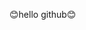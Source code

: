 <p>😊hello github😊</p>
<!-- <a href="https://github.com/yang-1213">
  <img  align="left" src="https://github-readme-stats.vercel.app/api/top-langs/?username=yang-1213" />
  <img align="right" src="https://github-readme-stats.vercel.app/api?username=yang-1213&theme=tokyonight&show_icons=true" /> 
</a> -->
